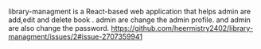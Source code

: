 library-managment  is a React-based web application that helps admin are add,edit and delete book . admin are change the admin profile. and admin are also change the password.
https://github.com/heermistry2402/library-managment/issues/2#issue-2707359941
